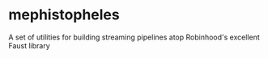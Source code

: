 # mephistopheles
A set of utilities for building streaming pipelines atop Robinhood's excellent Faust library
